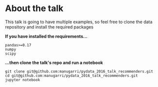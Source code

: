 # About the talk

This talk is going to have multiple examples, so feel free to clone the data repository and install the required packages

**If you have installed the requirements...** 

```
pandas>=0.17
numpy
scipy
```

**...then clone the talk's repo and run a notebook**

```
git clone git@github.com:manugarri/pydata_2016_talk_recommenders.git
cd git@github.com:manugarri/pydata_2016_talk_recommenders.git
jupyter notebook
```
